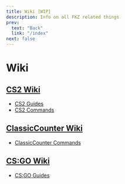 ```yaml
---
title: Wiki [WIP]
description: Info on all FKZ related things
prev:
  text: "Back"
  link: "/index"
next: false
---
```


# Wiki

## [CS2 Wiki](/wiki/cs2)

- [CS2 Guides](/wiki/cs2/guides)
- [CS2 Commands](/wiki/cs2/commands)

## [ClassicCounter Wiki](/wiki/cscl)

- [ClassicCounter Commands](/wiki/cscl/commands)

## [CS:GO Wiki](/wiki/csgo)

- [CS:GO Guides](/wiki/csgo/guides)
